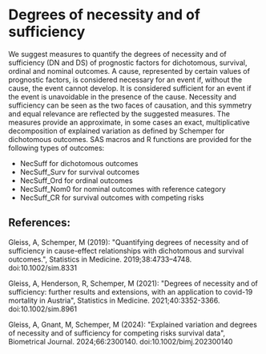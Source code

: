 # Degrees of necessity and of sufficiency

We suggest measures to quantify the degrees of necessity and of sufficiency (DN and DS) of prognostic factors for dichotomous, survival, ordinal and nominal outcomes. A cause, represented by certain values of prognostic factors, is considered necessary for an event if, without the cause, the event cannot develop. It is considered sufficient for an event if the event is unavoidable in the presence of the cause. Necessity and sufficiency can be seen as the two faces of causation, and this symmetry and equal relevance are reflected by the suggested measures. The measures provide an approximate, in some cases an exact, multiplicative decomposition of explained variation as defined by Schemper for dichotomous outcomes. 
SAS macros and R functions are provided for the following types of outcomes:
- NecSuff for dichotomous outcomes
- NecSuff_Surv for survival outcomes
- NecSuff_Ord for ordinal outcomes
- NecSuff_Nom0 for nominal outcomes with reference category
- NecSuff_CR for survival outcomes with competing risks
 

## References:

Gleiss, A, Schemper, M (2019):
"Quantifying degrees of necessity and of sufficiency in cause-effect relationships with dichotomous and survival outcomes.", Statistics in Medicine. 2019;38:4733–4748.
doi:10.1002/sim.8331

Gleiss, A, Henderson, R, Schemper, M (2021):
"Degrees of necessity and of sufficiency: further results and extensions, with an application to covid-19 mortality in Austria", Statistics in Medicine. 2021;40:3352-3366.
doi:10.1002/sim.8961 

Gleiss, A, Gnant, M, Schemper, M (2024):
"Explained variation and degrees of necessity and of sufficiency for competing risks survival data", Biometrical Journal. 2024;66:2300140.
doi:10.1002/bimj.202300140
